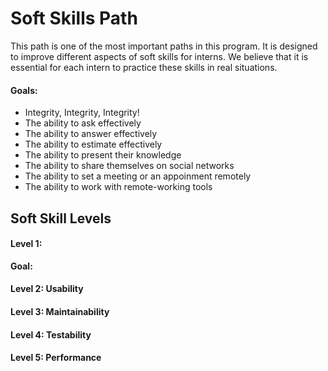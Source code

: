 # Soft Skills Path
This path is one of the most important paths in this program. It is designed to improve different aspects of soft skills for interns. We believe that it is essential for each intern to practice these skills in real situations. 

#### Goals:
 - Integrity, Integrity, Integrity!
 - The ability to ask effectively
 - The ability to answer effectively
 - The ability to estimate effectively
 - The ability to present their knowledge
 - The ability to share themselves on social networks
 - The ability to set a meeting or an appoinment remotely
 - The ability to work with remote-working tools
 

## Soft Skill Levels

#### Level 1: 

**Goal:** 

#### Level 2: Usability

#### Level 3: Maintainability

#### Level 4: Testability

#### Level 5: Performance
